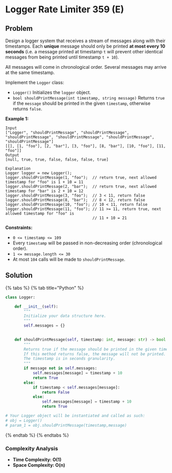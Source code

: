 # Logger Rate Limiter 359 \(E\)

## Problem

Design a logger system that receives a stream of messages along with their timestamps. Each **unique** message should only be printed **at most every 10 seconds** \(i.e. a message printed at timestamp `t` will prevent other identical messages from being printed until timestamp `t + 10`\).

All messages will come in chronological order. Several messages may arrive at the same timestamp.

Implement the `Logger` class:

* `Logger()` Initializes the `logger` object.
* `bool shouldPrintMessage(int timestamp, string message)` Returns `true` if the `message` should be printed in the given `timestamp`, otherwise returns `false`.

**Example 1:**

```text
Input
["Logger", "shouldPrintMessage", "shouldPrintMessage", "shouldPrintMessage", "shouldPrintMessage", "shouldPrintMessage", "shouldPrintMessage"]
[[], [1, "foo"], [2, "bar"], [3, "foo"], [8, "bar"], [10, "foo"], [11, "foo"]]
Output
[null, true, true, false, false, false, true]

Explanation
Logger logger = new Logger();
logger.shouldPrintMessage(1, "foo");  // return true, next allowed timestamp for "foo" is 1 + 10 = 11
logger.shouldPrintMessage(2, "bar");  // return true, next allowed timestamp for "bar" is 2 + 10 = 12
logger.shouldPrintMessage(3, "foo");  // 3 < 11, return false
logger.shouldPrintMessage(8, "bar");  // 8 < 12, return false
logger.shouldPrintMessage(10, "foo"); // 10 < 11, return false
logger.shouldPrintMessage(11, "foo"); // 11 >= 11, return true, next allowed timestamp for "foo" is
                                      // 11 + 10 = 21
```

**Constraints:**

* `0 <= timestamp <= 109`
* Every `timestamp` will be passed in non-decreasing order \(chronological order\).
* `1 <= message.length <= 30`
* At most `104` calls will be made to `shouldPrintMessage`.

## Solution 

{% tabs %}
{% tab title="Python" %}
```python
class Logger:

    def __init__(self):
        """
        Initialize your data structure here.
        """
        self.messages = {}
        

    def shouldPrintMessage(self, timestamp: int, message: str) -> bool:
        """
        Returns true if the message should be printed in the given timestamp, otherwise returns false.
        If this method returns false, the message will not be printed.
        The timestamp is in seconds granularity.
        """
        if message not in self.messages:
            self.messages[message] = timestamp + 10
            return True
        else:
            if timestamp < self.messages[message]:
                return False
            else:
                self.messages[message] = timestamp + 10
                return True

# Your Logger object will be instantiated and called as such:
# obj = Logger()
# param_1 = obj.shouldPrintMessage(timestamp,message)
```
{% endtab %}
{% endtabs %}

### Complexity Analysis

* **Time Complexity: O\(1\)**
* **Space Complexity: O\(n\)**

